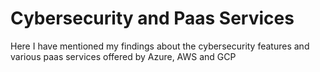 # Cybersecurity and Paas Services
Here I have mentioned my findings about the cybersecurity features and various paas services offered by Azure, AWS and GCP
